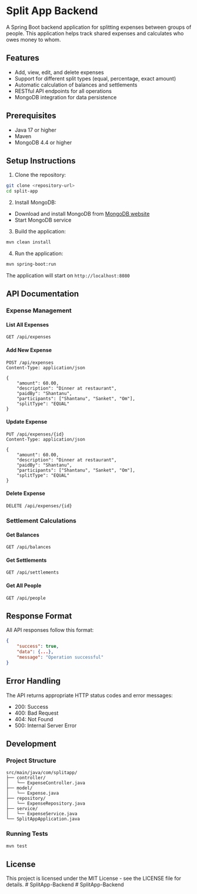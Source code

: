 # Split App Backend

A Spring Boot backend application for splitting expenses between groups of people. This application helps track shared expenses and calculates who owes money to whom.

## Features

- Add, view, edit, and delete expenses
- Support for different split types (equal, percentage, exact amount)
- Automatic calculation of balances and settlements
- RESTful API endpoints for all operations
- MongoDB integration for data persistence

## Prerequisites

- Java 17 or higher
- Maven
- MongoDB 4.4 or higher

## Setup Instructions

1. Clone the repository:
```bash
git clone <repository-url>
cd split-app
```

2. Install MongoDB:
- Download and install MongoDB from [MongoDB website](https://www.mongodb.com/try/download/community)
- Start MongoDB service

3. Build the application:
```bash
mvn clean install
```

4. Run the application:
```bash
mvn spring-boot:run
```

The application will start on `http://localhost:8080`

## API Documentation

### Expense Management

#### List All Expenses
```
GET /api/expenses
```

#### Add New Expense
```
POST /api/expenses
Content-Type: application/json

{
    "amount": 60.00,
    "description": "Dinner at restaurant",
    "paidBy": "Shantanu",
    "participants": ["Shantanu", "Sanket", "Om"],
    "splitType": "EQUAL"
}
```

#### Update Expense
```
PUT /api/expenses/{id}
Content-Type: application/json

{
    "amount": 60.00,
    "description": "Dinner at restaurant",
    "paidBy": "Shantanu",
    "participants": ["Shantanu", "Sanket", "Om"],
    "splitType": "EQUAL"
}
```

#### Delete Expense
```
DELETE /api/expenses/{id}
```

### Settlement Calculations

#### Get Balances
```
GET /api/balances
```

#### Get Settlements
```
GET /api/settlements
```

#### Get All People
```
GET /api/people
```

## Response Format

All API responses follow this format:
```json
{
    "success": true,
    "data": {...},
    "message": "Operation successful"
}
```

## Error Handling

The API returns appropriate HTTP status codes and error messages:
- 200: Success
- 400: Bad Request
- 404: Not Found
- 500: Internal Server Error

## Development

### Project Structure
```
src/main/java/com/splitapp/
├── controller/
│   └── ExpenseController.java
├── model/
│   └── Expense.java
├── repository/
│   └── ExpenseRepository.java
├── service/
│   └── ExpenseService.java
└── SplitAppApplication.java
```

### Running Tests
```bash
mvn test
```

## License

This project is licensed under the MIT License - see the LICENSE file for details. #   S p l i t A p p - B a c k e n d 
 
 #   S p l i t A p p - B a c k e n d 
 
 
